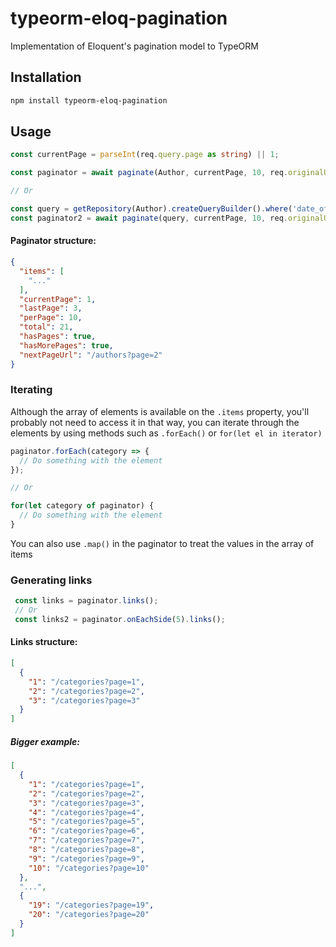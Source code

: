 # typeorm-eloq-pagination
Implementation of Eloquent's pagination model to TypeORM

## Installation
```sh
npm install typeorm-eloq-pagination
```

## Usage
```ts
const currentPage = parseInt(req.query.page as string) || 1;

const paginator = await paginate(Author, currentPage, 10, req.originalUrl);

// Or

const query = getRepository(Author).createQueryBuilder().where('date_of_birth > 1985-10-11');
const paginator2 = await paginate(query, currentPage, 10, req.originalUrl);
```
#### Paginator structure:
```json
{
  "items": [
    "..."
  ],
  "currentPage": 1,
  "lastPage": 3,
  "perPage": 10,
  "total": 21,
  "hasPages": true,
  "hasMorePages": true,
  "nextPageUrl": "/authors?page=2"
}
```
### Iterating
Although the array of elements is available on the `.items` property, you'll probably not need to access it in that way, you can iterate through the elements by using methods such as `.forEach()` or `for(let el in iterator)`
```ts
paginator.forEach(category => {
  // Do something with the element
});

// Or

for(let category of paginator) {
  // Do something with the element
}
```
You can also use `.map()` in the paginator to treat the values in the array of items

### Generating links

```ts
 const links = paginator.links();
 // Or
 const links2 = paginator.onEachSide(5).links();
 ```
 
 #### Links structure:
```json
[
  {
    "1": "/categories?page=1",
    "2": "/categories?page=2",
    "3": "/categories?page=3"
  }
]
```
##### Bigger example:
```json
[
  {
    "1": "/categories?page=1",
    "2": "/categories?page=2",
    "3": "/categories?page=3",
    "4": "/categories?page=4",
    "5": "/categories?page=5",
    "6": "/categories?page=6",
    "7": "/categories?page=7",
    "8": "/categories?page=8",
    "9": "/categories?page=9",
    "10": "/categories?page=10"
  },
  "...",
  {
    "19": "/categories?page=19",
    "20": "/categories?page=20"
  }
]
```
